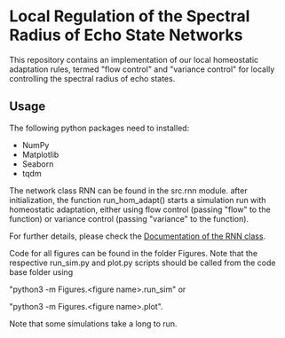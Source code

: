 # Local Regulation of the Spectral Radius of Echo State Networks

This repository contains an implementation of our local
homeostatic adaptation rules, termed "flow control" and
"variance control" for locally controlling the spectral 
radius of echo states.

## Usage

The following python packages need to installed:

  - NumPy
  - Matplotlib
  - Seaborn
  - tqdm

The network class RNN can be found in the src.rnn module.
after initialization, the function run_hom_adapt() starts
a simulation run with homeostatic adaptation, either using
flow control (passing "flow" to the function) or variance
control (passing "variance" to the function).

For further details, please check the <a href="rnn.doc.html">Documentation
of the RNN class</a>.

Code for all figures can be found in the folder Figures.
Note that the respective run_sim.py and plot.py scripts should
be called from the code base folder using 

"python3 -m Figures.\<figure name\>.run_sim" or

"python3 -m Figures.\<figure name\>.plot".

Note that some simulations take a long to run.



